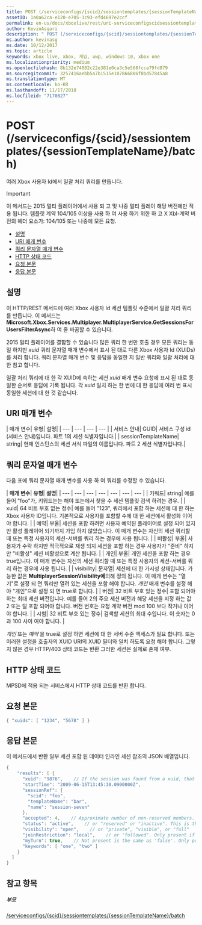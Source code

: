 ```yaml
---
title: POST (/serviceconfigs/{scid}/sessiontemplates/{sessionTemplateName}/batch)
assetID: 1a0a62ca-e120-e705-3c93-efd4697e2ccf
permalink: en-us/docs/xboxlive/rest/uri-serviceconfigscidsessiontemplatessessiontemplatenamebatchpost.html
author: KevinAsgari
description: " POST (/serviceconfigs/{scid}/sessiontemplates/{sessionTemplateName}/batch)"
ms.author: kevinasg
ms.date: 10/12/2017
ms.topic: article
keywords: xbox live, xbox, 게임, uwp, windows 10, xbox one
ms.localizationpriority: medium
ms.openlocfilehash: 8b132e74082c22e381e0ca3c5e568fcca79fd879
ms.sourcegitcommit: 3257416aebb5a7b1515e107866806f8bd57845a8
ms.translationtype: MT
ms.contentlocale: ko-KR
ms.lasthandoff: 11/17/2018
ms.locfileid: "7170827"
---
```

# <a name="post-serviceconfigsscidsessiontemplatessessiontemplatenamebatch"></a>POST (/serviceconfigs/{scid}/sessiontemplates/{sessionTemplateName}/batch)
여러 Xbox 사용자 Id에서 일괄 처리 쿼리를 만듭니다.

> [!IMPORTANT]
> 이 메서드는 2015 멀티 플레이어에서 사용 되 고 및 나중 멀티 플레이 해당 버전에만 적용 됩니다. 템플릿 계약 104/105 이상을 사용 하 여 사용 하기 위한 하 고 X Xbl-계약 버전의 헤더 요소가: 104/105 또는 나중에 모든 요청.

  * [설명](#ID4ET)
  * [URI 매개 변수](#ID4EKB)
  * [쿼리 문자열 매개 변수](#ID4EVB)
  * [HTTP 상태 코드](#ID4EGF)
  * [요청 본문](#ID4ENF)
  * [응답 본문](#ID4EWF)

<a id="ID4ET"></a>


## <a name="remarks"></a>설명

이 HTTP/REST 메서드에 여러 Xbox 사용자 Id 세션 템플릿 수준에서 일괄 처리 쿼리를 만듭니다. 이 메서드는 **Microsoft.Xbox.Services.Multiplayer.MultiplayerService.GetSessionsForUsersFilterAsync**하 여 줄 바꿈할 수 있습니다.

2015 멀티 플레이어를 결합할 수 있습니다 많은 쿼리 한 번만 호출 경우 모든 쿼리는 동일 하지만 *xuid* 쿼리 문자열 매개 변수에서 표시 된 대로 다른 Xbox 사용자 Id (XUIDs)를 처리 합니다. 쿼리 문자열 매개 변수 및 응답을 동일한 지 일반 쿼리와 일괄 처리에 대 한 참고 합니다.

일괄 처리 쿼리에 대 한 각 XUID에 속하는 세션 *xuid* 매개 변수 요청에 표시 된 대로 동일한 순서로 응답에 기록 됩니다. 각 *xuid* 일치 하는 한 번에 대 한 응답에 여러 번 표시 동일한 세션에 대 한 것 같습니다.

<a id="ID4EKB"></a>


## <a name="uri-parameters"></a>URI 매개 변수

| 매개 변수| 유형| 설명|
| --- | --- | --- | --- |
| 서비스 안내| GUID| 서비스 구성 id (서비스 안내)입니다. 파트 1의 세션 식별자입니다.|
| sessionTemplateName| string| 현재 인스턴스의 세션 서식 파일의 이름입니다. 파트 2 세션 식별자입니다.|

<a id="ID4EVB"></a>


## <a name="query-string-parameters"></a>쿼리 문자열 매개 변수

다음 표에 쿼리 문자열 매개 변수를 사용 하 여 쿼리를 수정할 수 있습니다.

| <b>매개 변수</b>| <b>유형</b>| <b>설명</b>|
| --- | --- | --- | --- | --- | --- | --- |
| 키워드| string| 예를 들어 "foo"가, 키워드는는 해야 또는에서 찾을 수 세션 템플릿 검색 하려는 경우. |
| xuid| 64 비트 부호 없는 정수| 예를 들어 "123", 쿼리에서 포함 하는 세션에 대 한 하는 Xbox 사용자 ID입니다. 기본적으로 사용자를 포함할 수에 대 한 세션에서 활성화 이어야 합니다. |
| 예약| 부울| 세션을 포함 하려면 사용자 예약된 플레이어로 설정 되어 있지만 활성 플레이어 되기까지 가입 하지 않았습니다. 이 매개 변수는 자신의 세션 쿼리할 때 또는 특정 사용자의 세션-서버를 쿼리 하는 경우에 사용 됩니다. |
| 비활성| 부울| 사용자가 수락 하지만 적극적으로 재생 되지 세션을 포함 하는 경우 사용자가 "준비" 하지만 "비활성" 세션 비활성으로 계산 됩니다. |
| 개인| 부울| 개인 세션을 포함 하는 경우 true입니다. 이 매개 변수는 자신의 세션 쿼리할 때 또는 특정 사용자의 세션-서버를 쿼리 하는 경우에 사용 됩니다. |
| visibility| 문자열| 세션에 대 한 가시성 상태입니다. 가능한 값은 <b>MultiplayerSessionVisibility에</b>의해 정의 됩니다. 이 매개 변수는 "열기"로 설정 되 면 쿼리만 열려 있는 세션을 포함 해야 합니다. <i>개인</i> 매개 변수를 설정 해야 "개인"으로 설정 되 면 true로 합니다. |
| 버전| 32 비트 부호 있는 정수| 포함 되어야 하는 최대 세션 버전입니다. 예를 들어 2의 주요 세션 버전과 해당 세션을 지정 하는 값 2 또는 덜 포함 되어야 합니다. 버전 번호는 요청 계약 버전 mod 100 보다 작거나 이어야 합니다. |
| 시험| 32 비트 부호 있는 정수| 검색할 세션의 최대 수입니다. 이 숫자는 0과 100 사이 여야 합니다. |


*개인* 또는 *예약* 을 true로 설정 하면 세션에 대 한 서버 수준 액세스가 필요 합니다. 또는 이러한 설정을 호출자의 XUID URI의 XUID 필터와 일치 하도록 요청 해야 합니다. 그렇지 않은 경우 HTTP/403 상태 코드는 반환 그러한 세션은 실제로 존재 여부.

<a id="ID4EGF"></a>


## <a name="http-status-codes"></a>HTTP 상태 코드
MPSD에 적용 되는 서비스에서 HTTP 상태 코드를 반환 합니다.  
<a id="ID4ENF"></a>


## <a name="request-body"></a>요청 본문


```cpp
{ "xuids": [ "1234", "5678" ] }

```


<a id="ID4EWF"></a>


## <a name="response-body"></a>응답 본문

이 메서드에서 반환 일부 세션 포함 된 데이터 인라인 세션 참조의 JSON 배열입니다.


```cpp
{
    "results": [ {
      "xuid": "9876",    // If the session was found from a xuid, that xuid.
      "startTime": "2009-06-15T13:45:30.0900000Z",
      "sessionRef": {
        "scid": "foo",
        "templateName": "bar",
        "name": "session-seven"
      },
      "accepted": 4,    // Approximate number of non-reserved members.
      "status": "active",    // or "reserved" or "inactive". This is the state of the user in the session, not the session itself. Only present if the session was found using a xuid.
      "visibility": "open",    // or "private", "visible", or "full"
      "joinRestriction": "local",    // or "followed". Only present if 'visibility' is "open" or "full" and the session has a join restriction.
      "myTurn": true,    // Not present is the same as 'false'. Only present if the session was found using a xuid.
      "keywords": [ "one", "two" ]
    }
  ]
}
```


<a id="ID4EDG"></a>


## <a name="see-also"></a>참고 항목

<a id="ID4EFG"></a>


##### <a name="parent"></a>부모

[/serviceconfigs/{scid}/sessiontemplates/{sessionTemplateName}/batch](uri-serviceconfigscidsessiontemplatessessiontemplatenamebatch.md)
